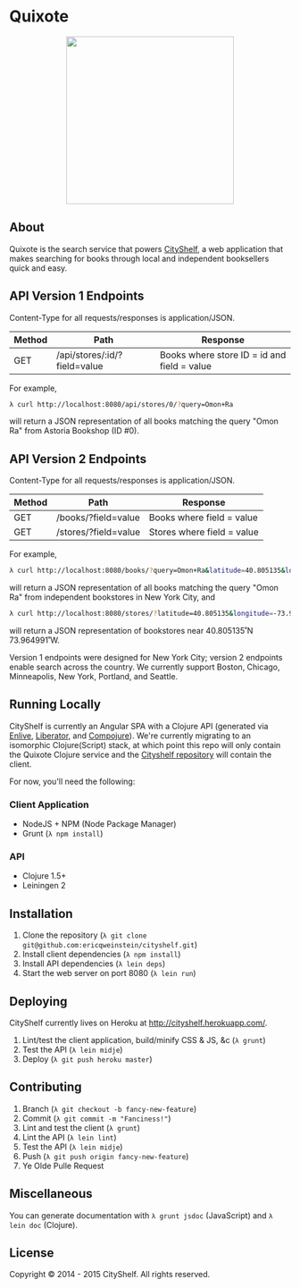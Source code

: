 Quixote
=======

<p align='center'>
  <img src='http://upload.wikimedia.org/wikipedia/en/5/5f/Donquixote.JPG' width='300' />
</p>

## About
Quixote is the search service that powers [CityShelf](http://www.cityshelf.com/), a web application that makes searching for books through local and independent booksellers quick and easy.

## API Version 1 Endpoints
Content-Type for all requests/responses is application/JSON.

| Method  | Path                          | Response                                     |
| ------- | ----------------------------- | -------------------------------------------- |
| GET     | /api/stores/:id/?field=value  | Books where store ID = id and field = value  |

For example,

```bash
λ curl http://localhost:8080/api/stores/0/?query=Omon+Ra
```

will return a JSON representation of all books matching the query "Omon Ra" from Astoria Bookshop (ID #0).

## API Version 2 Endpoints
Content-Type for all requests/responses is application/JSON.

| Method  | Path                 | Response                   |
| ------- | -------------------- | -------------------------- |
| GET     | /books/?field=value  | Books where field = value  |
| GET     | /stores/?field=value | Stores where field = value |

For example,

```bash
λ curl http://localhost:8080/books/?query=Omon+Ra&latitude=40.805135&longitude=-73.964991
```

will return a JSON representation of all books matching the query "Omon Ra" from independent bookstores in New York City, and

```bash
λ curl http://localhost:8080/stores/?latitude=40.805135&longitude=-73.964991
```

will return a JSON representation of bookstores near 40.805135˚N 73.964991˚W.

Version 1 endpoints were designed for New York City; version 2 endpoints enable search across the country. We currently support Boston, Chicago, Minneapolis, New York, Portland, and Seattle.

## Running Locally
CityShelf is currently an Angular SPA with a Clojure API (generated via [Enlive](https://github.com/cgrand/enlive), [Liberator](http://clojure-liberator.github.io/liberator/), and [Compojure](https://github.com/weavejester/compojure)). We're currently migrating to an isomorphic Clojure(Script) stack, at which point this repo will only contain the Quixote Clojure service and the [Cityshelf repository](https://github.com/ericqweinstein/cityshelf) will contain the client.

For now, you'll need the following:

### Client Application
* NodeJS + NPM (Node Package Manager)
* Grunt (`λ npm install`)

### API
* Clojure 1.5+
* Leiningen 2

## Installation
1. Clone the repository (`λ git clone git@github.com:ericqweinstein/cityshelf.git`)
2. Install client dependencies (`λ npm install`)
3. Install API dependencies (`λ lein deps`)
4. Start the web server on port 8080 (`λ lein run`)

## Deploying
CityShelf currently lives on Heroku at http://cityshelf.herokuapp.com/.

1. Lint/test the client application, build/minify CSS & JS, &c (`λ grunt`)
2. Test the API (`λ lein midje`)
3. Deploy (`λ git push heroku master`)

## Contributing
1. Branch (`λ git checkout -b fancy-new-feature`)
2. Commit (`λ git commit -m "Fanciness!"`)
3. Lint and test the client (`λ grunt`)
4. Lint the API (`λ lein lint`)
5. Test the API (`λ lein midje`)
6. Push (`λ git push origin fancy-new-feature`)
7. Ye Olde Pulle Request

## Miscellaneous
You can generate documentation with `λ grunt jsdoc` (JavaScript) and `λ lein doc` (Clojure).

## License
Copyright © 2014 - 2015 CityShelf. All rights reserved.
